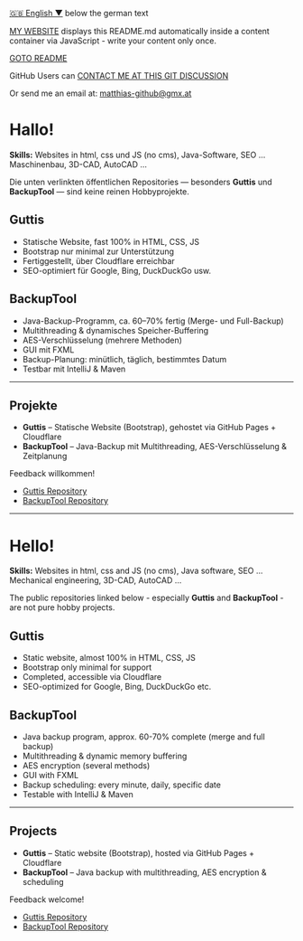 [🇬🇧 English ▼](#english) below the german text

[MY WEBSITE](https://123matthias.github.io/123Matthias/) displays this README.md automatically inside a content container via JavaScript - write your content only once.

[GOTO README](https://github.com/123Matthias)

GitHub Users can [CONTACT ME AT THIS GIT DISCUSSION](https://github.com/123Matthias/123Matthias/discussions/1)

Or send me an email at: matthias-github@gmx.at

# Hallo!

**Skills:** Websites in html, css und JS (no cms), Java-Software, SEO ...  
            Maschinenbau, 3D-CAD, AutoCAD ...

Die unten verlinkten öffentlichen Repositories — besonders **Guttis** und **BackupTool** — sind keine reinen Hobbyprojekte.

## Guttis  
- Statische Website, fast 100% in HTML, CSS, JS  
- Bootstrap nur minimal zur Unterstützung  
- Fertiggestellt, über Cloudflare erreichbar  
- SEO-optimiert für Google, Bing, DuckDuckGo usw.

## BackupTool  
- Java-Backup-Programm, ca. 60–70% fertig (Merge- und Full-Backup)  
- Multithreading & dynamisches Speicher-Buffering  
- AES-Verschlüsselung (mehrere Methoden)  
- GUI mit FXML  
- Backup-Planung: minütlich, täglich, bestimmtes Datum  
- Testbar mit IntelliJ & Maven

---

## Projekte

- **Guttis** – Statische Website (Bootstrap), gehostet via GitHub Pages + Cloudflare  
- **BackupTool** – Java-Backup mit Multithreading, AES-Verschlüsselung & Zeitplanung

Feedback willkommen!

- [Guttis Repository](https://github.com/123Matthias/Guttis)  
- [BackupTool Repository](https://github.com/123Matthias/BackupTool)

---

# Hello! <a id="english"></a>

**Skills:** Websites in html, css and JS (no cms), Java software, SEO ...  
            Mechanical engineering, 3D-CAD, AutoCAD ...

The public repositories linked below - especially **Guttis** and **BackupTool** - are not pure hobby projects.

## Guttis  
- Static website, almost 100% in HTML, CSS, JS  
- Bootstrap only minimal for support  
- Completed, accessible via Cloudflare  
- SEO-optimized for Google, Bing, DuckDuckGo etc.

## BackupTool  
- Java backup program, approx. 60-70% complete (merge and full backup)  
- Multithreading & dynamic memory buffering  
- AES encryption (several methods)  
- GUI with FXML  
- Backup scheduling: every minute, daily, specific date  
- Testable with IntelliJ & Maven

---

## Projects

- **Guttis** – Static website (Bootstrap), hosted via GitHub Pages + Cloudflare  
- **BackupTool** – Java backup with multithreading, AES encryption & scheduling

Feedback welcome!

- [Guttis Repository](https://github.com/123Matthias/Guttis)  
- [BackupTool Repository](https://github.com/123Matthias/BackupTool)


